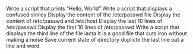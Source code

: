 Write a script that prints “Hello, World”
Write a script that displays a confused smiley
Display the content of the /etc/passwd file
Display the content of /etc/passwd and /etc/host
Display the last 10 lines of /etc/passwd
Display the first 10 lines of /etc/passwd
Write a script that displays the third line of the file iacta
 It is a good file that cuts iron without making a noise
 Save current state of directory
duplicte the last line 
out a line and word
